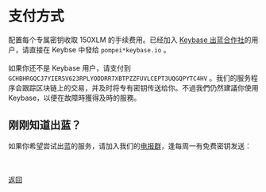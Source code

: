 # 支付方式

配置每个专属密钥收取 150XLM 的手续费用。已经加入 <a href="https://keybase.io/team/outliners">Keybase 出蓝合作社</a>的用户，请直接在 Keybse 中發给 `pompei*keybase.io` 。
<br><br>
如果你还不是 Keybase 用户，请支付到 `GCHBHRGQCJ7YIER5V623RPLYODDRR7XBTPZZFUVLCEPT3UQGQPYTC4HV` 。我们的服务程序会跟踪区块链上的交易，并及时将专有密钥传送给你。不過我們仍然建議你使用Keybase，以便在故障時獲得及時的服務。

<h2> 刚刚知道出蓝？ </h2>

如果你希望尝试出蓝的服务，请加入我们的<a href="https://t.me/outlinex">电报群</a>，逢每周一有免费密钥发送：

<br><br><a href="https://outliners.github.io/stablekey.html">返回
